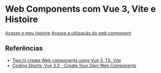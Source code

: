 # Web Components com Vue 3, Vite e Histoire

[Acesse o meu histoire](https://lcds-vue-web-components-docs.vercel.app/)
[Acesse a utilização do web component](https://lcds-vue-web-components-app.vercel.app/)

## Referências
- [Tips to create Web components using Vue 3, TS, Vite](https://dev.to/nurlan_tl/tips-to-create-web-components-using-vue-3-ts-vite-3a7a)
- [Coding Shorts: Vue 3.2 - Create Your Own Web Components](https://www.youtube.com/watch?v=1w24B1f1Rmo)